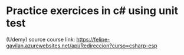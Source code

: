 # Practice exercices in c# using unit test

(Udemy) source course link: https://felipe-gavilan.azurewebsites.net/api/Redireccion?curso=csharp-esp
